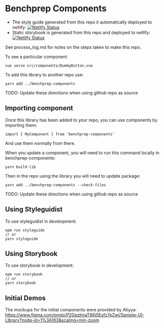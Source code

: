 # Benchprep Components

- The style guide generated from this repo it automatically deployed to netlify: [![Netlify Status](https://api.netlify.com/api/v1/badges/e70a842c-8f5a-4764-848c-a97d4b5c02be/deploy-status)](https://app.netlify.com/sites/bp-styleguide-demo/deploys)
- Static storybook is generated from this repo and deployed to netlify: [![Netlify Status](https://api.netlify.com/api/v1/badges/3c32f751-6f37-4a21-8a43-7d9850db796c/deploy-status)](https://app.netlify.com/sites/storybook-bp-components/deploys)

See process_log.md for notes on the steps taken to make this repo.

To see a particular component:

```
vue serve src/components/DummyButton.vue
```

To add this library to another repo use:

```
yarn add ../benchprep-components
```
TODO: Update these directions when using github repo as source

## Importing component

Once this library has been added to your repo, you can use components by importing them:

```
import { MyComponent } from 'benchprep-components'
```

And use them normally from there.

When you update a component, you will need to run this command locally in benchprep-components:

```
yarn build-lib
```

Then in the repo using the library you will need to update package:

```
yarn add ../benchprep-components --check-files
```

TODO: Update these directions when using github repo as source

## Using Styleguidist

To use styleguidist in development:

```
npm run styleguide
// or
yarn styleguide
```

## Using Storybook

To use storybook in development:

```
npm run storybook
// or
yarn storybook
```

## Initial Demos

The mockups for the initial components were provided by Atiyya: https://www.figma.com/proto/P2GpzhnaT86j5Esfz7eZwj/Sample-UI-LIbrary?node-id=1%3A163&scaling=min-zoom
